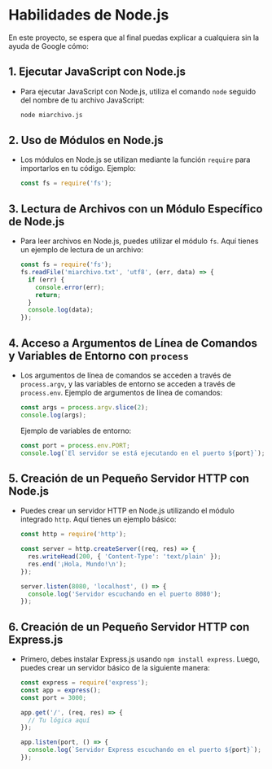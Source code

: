 # Habilidades de Node.js

En este proyecto, se espera que al final puedas explicar a cualquiera sin la ayuda de Google cómo:

## 1. Ejecutar JavaScript con Node.js
   - Para ejecutar JavaScript con Node.js, utiliza el comando `node` seguido del nombre de tu archivo JavaScript:
     ```sh
     node miarchivo.js
     ```

## 2. Uso de Módulos en Node.js
   - Los módulos en Node.js se utilizan mediante la función `require` para importarlos en tu código. Ejemplo:
     ```javascript
     const fs = require('fs');
     ```

## 3. Lectura de Archivos con un Módulo Específico de Node.js
   - Para leer archivos en Node.js, puedes utilizar el módulo `fs`. Aquí tienes un ejemplo de lectura de un archivo:
     ```javascript
     const fs = require('fs');
     fs.readFile('miarchivo.txt', 'utf8', (err, data) => {
       if (err) {
         console.error(err);
         return;
       }
       console.log(data);
     });
     ```

## 4. Acceso a Argumentos de Línea de Comandos y Variables de Entorno con `process`
   - Los argumentos de línea de comandos se acceden a través de `process.argv`, y las variables de entorno se acceden a través de `process.env`. Ejemplo de argumentos de línea de comandos:
     ```javascript
     const args = process.argv.slice(2);
     console.log(args);
     ```
     Ejemplo de variables de entorno:
     ```javascript
     const port = process.env.PORT;
     console.log(`El servidor se está ejecutando en el puerto ${port}`);
     ```

## 5. Creación de un Pequeño Servidor HTTP con Node.js
   - Puedes crear un servidor HTTP en Node.js utilizando el módulo integrado `http`. Aquí tienes un ejemplo básico:
     ```javascript
     const http = require('http');

     const server = http.createServer((req, res) => {
       res.writeHead(200, { 'Content-Type': 'text/plain' });
       res.end('¡Hola, Mundo!\n');
     });

     server.listen(8080, 'localhost', () => {
       console.log('Servidor escuchando en el puerto 8080');
     });
     ```

## 6. Creación de un Pequeño Servidor HTTP con Express.js
   - Primero, debes instalar Express.js usando `npm install express`. Luego, puedes crear un servidor básico de la siguiente manera:
     ```javascript
     const express = require('express');
     const app = express();
     const port = 3000;

     app.get('/', (req, res) => {
       // Tu lógica aquí
     });

     app.listen(port, () => {
       console.log(`Servidor Express escuchando en el puerto ${port}`);
     });
     ```
